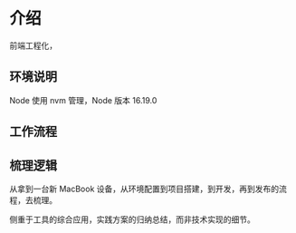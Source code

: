 # 介绍

前端工程化，

## 环境说明

Node 使用 nvm 管理，Node 版本 16.19.0

<!-- 我的理解 —— 聚焦到工程，从需求 -> 开发 -> ... -> 发布与迭代 过程中的方方面面。 -->

<!-- 首先聚焦到工程，

然后思考一个问题：如何提升效率与质量

围绕着工程，从开发、构建到部署上线流程中相关的工具链，方法论，实施方案。 -->

<!-- 环境 -->

<!-- 工程 -->

<!-- 方案 -->

<!-- 发布 -->

## 工作流程

## 梳理逻辑

从拿到一台新 MacBook 设备，从环境配置到项目搭建，到开发，再到发布的流程，去梳理。

侧重于工具的综合应用，实践方案的归纳总结，而非技术实现的细节。

<!-- 目标并不是 step by step 的记录怎么使用，而是研究涉及到的知识点，工具，掌握其使用，理解其原理，做一些基于实践的归纳。 -->
